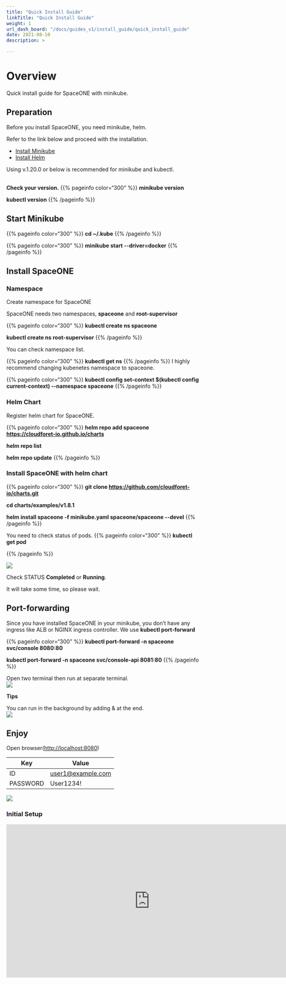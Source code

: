 ```yaml
---
title: "Quick Install Guide"
linkTitle: "Quick Install Guide"
weight: 1
url_dash_board: "/docs/guides_v1/install_guide/quick_install_guide"
date: 2021-08-10
description: >

---
```


# Overview

Quick install guide for SpaceONE with minikube.

## Preparation

Before you install SpaceONE, you need minikube, helm.

Refer to the link below and proceed with the installation.

<ul>
    <li><a href="https://minikube.sigs.k8s.io/docs/start/" target="_blank">Install Minikube</a></li>
    <li><a href="https://helm.sh/docs/intro/install/" target="_blank">Install Helm</a></li>
</ul>
Using v.1.20.0 or below is recommended for minikube and kubectl.<br><br>

**Check your version.**
{{% pageinfo color=“300” %}}
**minikube version**

**kubectl version**
{{% /pageinfo %}}

## Start Minikube

{{% pageinfo color=“300” %}}
**cd ~/.kube**
{{% /pageinfo %}}

{{% pageinfo color=“300” %}}
**minikube start --driver=docker**
{{% /pageinfo %}}

## Install SpaceONE

### Namespace
Create namespace for SpaceONE

SpaceONE needs two namespaces, **spaceone** and **root-supervisor**

{{% pageinfo color=“300” %}}
**kubectl create ns spaceone**

**kubectl create ns root-supervisor**
{{% /pageinfo %}}

You can check namespace list.

{{% pageinfo color=“300” %}}
**kubectl get ns**
{{% /pageinfo %}}
I highly recommend changing kubenetes namespace to spaceone.

{{% pageinfo color=“300” %}}
**kubectl config set-context $(kubectl config current-context) --namespace spaceone**
{{% /pageinfo %}}

### Helm Chart

Register helm chart for SpaceONE.

{{% pageinfo color=“300” %}}
**helm repo add spaceone https://cloudforet-io.github.io/charts**

**helm repo list**

**helm repo update**
{{% /pageinfo %}}

### Install SpaceONE with helm chart

{{% pageinfo color=“300” %}}
**git clone https://github.com/cloudforet-io/charts.git**

**cd charts/examples/v1.8.1**

**helm install spaceone -f minikube.yaml spaceone/spaceone --devel**
{{% /pageinfo %}}

You need to check status of pods.
{{% pageinfo color=“300” %}}
**kubectl get pod**

{{% /pageinfo %}}

![](/ko/docs/setup_operation/install_guide/quick_install/quick_install_img/quick_install_image_01.png)

Check STATUS **Completed** or **Running**.

It will take some time, so please wait.

## Port-forwarding

Since you have installed SpaceONE in your minikube, you don’t have any ingress like ALB or NGINX ingress controller.
We use **kubectl port-forward**

{{% pageinfo color=“300” %}}
**kubectl port-forward -n spaceone svc/console 8080:80**

**kubectl port-forward -n spaceone svc/console-api 8081:80**
{{% /pageinfo %}}

Open two terminal then run at separate terminal.
<br>
![](/ko/docs/setup_operation/install_guide/quick_install/quick_install_img/quick_install_image_02.png)

**Tips**

You can run in the background by adding & at the end.
<br>
![](/ko/docs/setup_operation/install_guide/quick_install/quick_install_img/quick_install_image_03.png)


## Enjoy

Open browser(<a href='http://localhost:8080' target='_blank'>http://localhost:8080</a>)

| Key | Value |
|---   | ---   |
| ID | user1@example.com |
| PASSWORD | User1234! |

![](/ko/docs/setup_operation/install_guide/quick_install/quick_install_img/quick_install_image_04.png)

### Initial Setup

<iframe width="750" height="400" src="https://www.youtube.com/embed/zSoEg2v_JrE" title="YouTube video player" frameborder="0" allow="accelerometer; autoplay; clipboard-write; encrypted-media; gyroscope; picture-in-picture" allowfullscreen></iframe>

